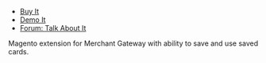 
 - [Buy It](https://merchantprotocol.com/merchant-accounts-and-merchant-services/)
 - [Demo It](http://demo.merchantprotocol.com/M1-protocol-gateway)
 - [Forum: Talk About It](https://merchantprotocol.com/forums/forum/magento-plugin-forum/merchant-protocol-payment-gateway//)

Magento extension for Merchant Gateway with ability to save and use saved cards.